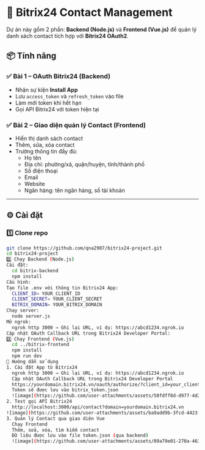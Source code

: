 # 📇 Bitrix24 Contact Management

Dự án này gồm 2 phần: **Backend (Node.js)** và **Frontend (Vue.js)** để quản lý danh sách contact tích hợp với **Bitrix24 OAuth2**.

## 📦 Tính năng

### ✅ Bài 1 – OAuth Bitrix24 (Backend)
- Nhận sự kiện **Install App**
- Lưu `access_token` và `refresh_token` vào file
- Làm mới token khi hết hạn
- Gọi API Bitrix24 với token hiện tại

### ✅ Bài 2 – Giao diện quản lý Contact (Frontend)
- Hiển thị danh sách contact
- Thêm, sửa, xóa contact
- Trường thông tin đầy đủ:
  - Họ tên
  - Địa chỉ: phường/xã, quận/huyện, tỉnh/thành phố
  - Số điện thoại
  - Email
  - Website
  - Ngân hàng: tên ngân hàng, số tài khoản

---

## ⚙️ Cài đặt

### 1️⃣ Clone repo
```bash
git clone https://github.com/qna2907/bitrix24-project.git
cd bitrix24-project
2️⃣ Chạy Backend (Node.js)
Cài đặt:
  cd bitrix-backend
  npm install
Cấu hình:
Tạo file .env với thông tin Bitrix24 App:
  CLIENT_ID= YOUR_CLIENT_ID
  CLIENT_SECRET= YOUR_CLIENT_SECRET
  BITRIX_DOMAIN= YOUR_BITRIX_DOMAIN
Chạy server:
  node server.js
Mở ngrok:
  ngrok http 3000 → Ghi lại URL, ví dụ: https://abcd1234.ngrok.io
Cập nhật OAuth Callback URL trong Bitrix24 Developer Portal:
3️⃣ Chạy Frontend (Vue.js)
  cd ../bitrix-frontend
  npm install
  npm run dev
🚀 Hướng dẫn sử dụng
1. Cài đặt App từ Bitrix24
  ngrok http 3000 → Ghi lại URL, ví dụ: https://abcd1234.ngrok.io
  Cập nhật OAuth Callback URL trong Bitrix24 Developer Portal
  https://yourdomain.bitrix24.vn/oauth/authorize/?client_id=your_client_id
  Token sẽ được lưu vào bitrix_token.json
  ![image](https://github.com/user-attachments/assets/50fdff8d-d977-4d21-ad29-42e222da669a)
2. Test gọi API Bitrix24
  http://localhost:3000/api/contact?domain=yourdomain.bitrix24.vn
![image](https://github.com/user-attachments/assets/ba9add9b-3fcd-4423-ae24-69305322858c)
3. Quản lý Contact qua giao diện Vue
  Chạy Frontend
  Thêm, sửa, xóa, tìm kiếm contact
  Dữ liệu được lưu vào file token.json (qua backend)
  ![image](https://github.com/user-attachments/assets/09a79e01-270a-463b-95b4-22cf1e907cdb)
